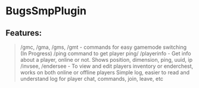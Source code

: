 # BugsSmpPlugin
## Features:
> /gmc, /gma, /gms, /gmt   - commands for easy gamemode switching
> (In Progress) /ping command to get player ping/
> /playerinfo <player>  - Get info about a player, online or not. Shows position, dimension, ping, uuid, ip
> /invsee, /endersee  - To view and edit players inventory or enderchest, works on both online or offline players
> Simple log, easier to read and understand log for player chat, commands, join, leave, etc
